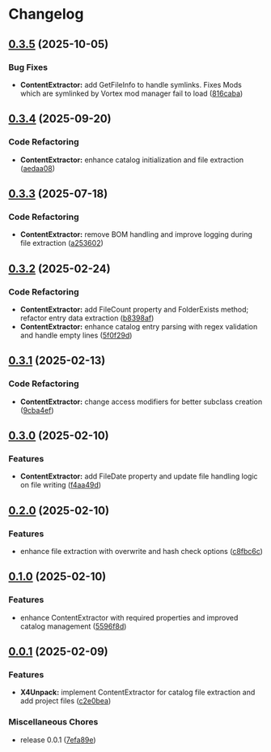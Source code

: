 # Changelog

## [0.3.5](https://github.com/chemodun/X4-UniverseEditor/compare/X4Unpack@v0.3.4...X4Unpack@v0.3.5) (2025-10-05)


### Bug Fixes

* **ContentExtractor:** add GetFileInfo to handle symlinks. Fixes Mods which are symlinked by Vortex mod manager fail to load ([816caba](https://github.com/chemodun/X4-UniverseEditor/commit/816caba44651558c9d69257c68771198a7f7c375))

## [0.3.4](https://github.com/chemodun/X4-UniverseEditor/compare/X4Unpack@v0.3.3...X4Unpack@v0.3.4) (2025-09-20)


### Code Refactoring

* **ContentExtractor:** enhance catalog initialization and file extraction ([aedaa08](https://github.com/chemodun/X4-UniverseEditor/commit/aedaa08229d04e6a52e32b16c18b6c3ce260b231))

## [0.3.3](https://github.com/chemodun/X4-UniverseEditor/compare/X4Unpack@v0.3.2...X4Unpack@v0.3.3) (2025-07-18)


### Code Refactoring

* **ContentExtractor:** remove BOM handling and improve logging during file extraction ([a253602](https://github.com/chemodun/X4-UniverseEditor/commit/a25360216cd6a6620c299837a178ecf1d281c378))

## [0.3.2](https://github.com/chemodun/X4-UniverseEditor/compare/X4Unpack@v0.3.1...X4Unpack@v0.3.2) (2025-02-24)


### Code Refactoring

* **ContentExtractor:** add FileCount property and FolderExists method; refactor entry data extraction ([b8398af](https://github.com/chemodun/X4-UniverseEditor/commit/b8398affbb85e4acc3dec26b573a63a227084a41))
* **ContentExtractor:** enhance catalog entry parsing with regex validation and handle empty lines ([5f0f29d](https://github.com/chemodun/X4-UniverseEditor/commit/5f0f29dcaa529d5b73d9012e9f876d2138ca3d2b))

## [0.3.1](https://github.com/chemodun/X4-UniverseEditor/compare/X4Unpack@v0.3.0...X4Unpack@v0.3.1) (2025-02-13)


### Code Refactoring

* **ContentExtractor:** change access modifiers for better subclass creation ([9cba4ef](https://github.com/chemodun/X4-UniverseEditor/commit/9cba4ef53ee85e9e4840e83acdf1f1104f89a476))

## [0.3.0](https://github.com/chemodun/X4-UniverseEditor/compare/X4Unpack@v0.2.0...X4Unpack@v0.3.0) (2025-02-10)


### Features

* **ContentExtractor:** add FileDate property and update file handling logic on file writing ([f4aa49d](https://github.com/chemodun/X4-UniverseEditor/commit/f4aa49d498364ff5de430634d1ffc730f6928ca9))

## [0.2.0](https://github.com/chemodun/X4-UniverseEditor/compare/X4Unpack@v0.1.0...X4Unpack@v0.2.0) (2025-02-10)


### Features

* enhance file extraction with overwrite and hash check options ([c8fbc6c](https://github.com/chemodun/X4-UniverseEditor/commit/c8fbc6cfb1128025558ad95d166f6faa45bef533))

## [0.1.0](https://github.com/chemodun/X4-UniverseEditor/compare/X4Unpack@v0.0.1...X4Unpack@v0.1.0) (2025-02-10)


### Features

* enhance ContentExtractor with required properties and improved catalog management ([5596f8d](https://github.com/chemodun/X4-UniverseEditor/commit/5596f8d498d528e410dadff372d10f73fff0c618))

## [0.0.1](https://github.com/chemodun/X4-UniverseEditor/compare/X4Unpack-v0.0.1...X4Unpack@v0.0.1) (2025-02-09)


### Features

* **X4Unpack:** implement ContentExtractor for catalog file extraction and add project files ([c2e0bea](https://github.com/chemodun/X4-UniverseEditor/commit/c2e0beaac7e4f04ab3ecb9b85f2201e10c379039))


### Miscellaneous Chores

* release 0.0.1 ([7efa89e](https://github.com/chemodun/X4-UniverseEditor/commit/7efa89e5fefe14be0435dd40d1539eaee93c5070))
